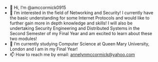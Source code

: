 - 👋 Hi, I’m @amccormick0915
- 👀 I’m interested in the field of Networking and Security! I currently have the basic understanding for some Internet Protocols and would like to further gain more in depth knowledge and skills! I will also be undertaking Security Engineering and Distributed Systems in the Second Semester of my Final Year and am excited to learn about these two modules! 
- 🌱 I’m currently studying Computer Science at Queen Mary University, London and I am in my Final Year!
- 📫 How to reach me
      by email: annelynmccormick@yahoo.com 

<!---
amccormick0915/amccormick0915 is a ✨ special ✨ repository because its `README.md` (this file) appears on your GitHub profile.
You can click the Preview link to take a look at your changes.
--->
